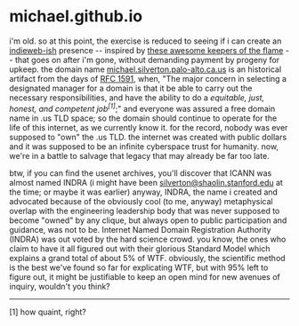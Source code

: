 michael.github.io
===================
i'm old. so at this point, the exercise is reduced to seeing if i can create an <a href="http://indiewebcamp.com/" target="_blank">indieweb-ish</a> presence -- inspired by <a href="http://indiewebcamp.com/projects#Jekyll" target="_blank">these awesome keepers of the flame</a> -- that goes on after i'm gone, without demanding payment by progeny for upkeep. the domain name <a href="http://michael.silverton.palo-alto.ca.us" target="_blank">michael.silverton.palo-alto.ca.us</a> is an historical artifact from the days of <a href="http://www.faqs.org/rfcs/rfc1591.html" target="_blank">RFC 1591</a>, when, "The major concern in selecting a designated manager for a domain is that it be able to carry out the necessary responsibilities, and have the ability to do a <em>equitable, just, honest, and competent job<sup>[1]</sup></em>;" and everyone was assured a free domain name in .us TLD space; so the domain should continue to operate for the life of this internet, as we currently know it. for the record, nobody was ever supposed to "own" the .us TLD. the internet was created with public dollars and it was supposed to be an infinite cyberspace trust for humanity. now, we're in a battle to salvage that legacy that may already be far too late.

btw, if you can find the usenet archives, you'll discover that ICANN was almost named INDRA (i might have been silverton@shaolin.stanford.edu at the time; or maybe it was earlier) anyway, INDRA, the name i created and advocated because of the obviously cool (to me, anyway) metaphysical overlap with the engineering leadership body that was never supposed to become "owned" by any clique, but always open to public participation and guidance, was not to be. Internet Named Domain Registration Authority (INDRA) was out voted by the hard science crowd. you know, the ones who claim to have it all figured out with their glorious Standard Model which explains a grand total of about 5% of WTF. obviously, the scientific method is the best we've found so far for explicating WTF, but with 95% left to figure out, it might be justifiable to keep an open mind for new avenues of inquiry, wouldn't you think?

<hr />
[1] how quaint, right?
